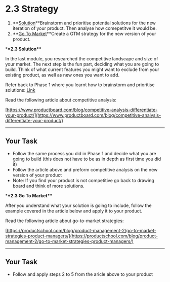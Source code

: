 # 2.3 Strategy

1. **[Solution](https://community.ubcpm.club/resources/post/2-3-solution-piJGMtDz87A1gzg)**Brainstorm and prioritise potential solutions for the new iteration of your product. Then analyse how comepetitve it would be.
2. **[Go To Market](https://community.ubcpm.club/resources/post/2-3-go-to-market-OiuPLOR8mgCCnNa)**Create a GTM strategy for the new version of your product.

\***\*2.3 Solution\*\***

In the last module, you researched the competitive landscape and size of your market. The next step is the fun part, deciding what you are going to build. Think of what current features you might want to exclude from your existing product, as well as new ones you want to add.

Refer back to Phase 1 where you learnt how to brainstorm and prioritise solutions: [Link](https://community.ubcpm.club/curriculum/1-3)

Read the following article about competitive analysis:

[https://www.productboard.com/blog/competitive-analysis-differentiate-your-product/](https://www.productboard.com/blog/competitive-analysis-differentiate-your-product/)

---

## **Your Task**

- Follow the same process you did in Phase 1 and decide what you are going to build (this does not have to be as in depth as first time you did it)
- Follow the article above and preform competitive analysis on the new version of your product
- Note: If you find your product is not competitive go back to drawing board and think of more solutions.

\***\*2.3 Go To Market\*\***

After you understand what your solution is going to include, follow the example covered in the article below and apply it to your product.

Read the following article about go-to-market strategies:

[https://productschool.com/blog/product-management-2/go-to-market-strategies-product-managers/](https://productschool.com/blog/product-management-2/go-to-market-strategies-product-managers/)

---

## **Your Task**

- Follow and apply steps 2 to 5 from the aricle above to your product
